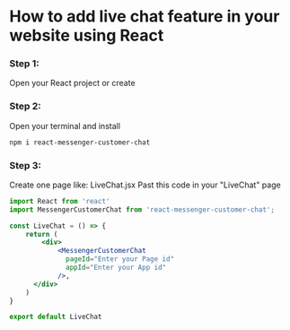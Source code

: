 # How to add live chat feature in your website using React

### Step 1:
Open your React project or create

### Step 2: 
Open your terminal and install<br/>
```sh
npm i react-messenger-customer-chat
```
### Step 3: 
Create one page like: LiveChat.jsx
Past this code in your "LiveChat" page

```jsx
import React from 'react'
import MessengerCustomerChat from 'react-messenger-customer-chat';

const LiveChat = () => {
    return (
        <div>
            <MessengerCustomerChat
              pageId="Enter your Page id"
              appId="Enter your App id"
            />,
      </div>
    )
}

export default LiveChat
```